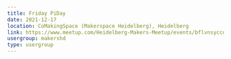 ```yaml
---
title: Friday PiDay
date: 2021-12-17
location: CoMakingSpace (Makerspace Heidelberg), Heidelberg
link: https://www.meetup.com/Heidelberg-Makers-Meetup/events/bflvnsyccqbwb/
usergroup: makershd
type: usergroup
---
```

